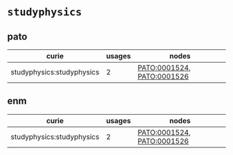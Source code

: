 # `studyphysics`

## pato

| curie                     |   usages | nodes                                                                                                    |
|---------------------------|----------|----------------------------------------------------------------------------------------------------------|
| studyphysics:studyphysics |        2 | [PATO:0001524](https://bioregistry.io/PATO:0001524), [PATO:0001526](https://bioregistry.io/PATO:0001526) |

## enm

| curie                     |   usages | nodes                                                                                                    |
|---------------------------|----------|----------------------------------------------------------------------------------------------------------|
| studyphysics:studyphysics |        2 | [PATO:0001524](https://bioregistry.io/PATO:0001524), [PATO:0001526](https://bioregistry.io/PATO:0001526) |

